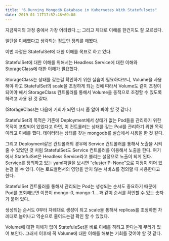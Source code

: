 ```yaml
---
title: "6.Running Mongodb Database in Kubernetes With Statefulsets"
date: 2019-01-11T17:52:48+09:00
---
```


지금까지의 과정 중에서 가장 어려웠다.;;; 그리고 제대로 이해를 한건지도 잘 모르겠다.

일단을 이해했다고 생각되는 정도만 정리를 해봤다.



이번 과정은 StatefulSet에 대한 이해를 목표로 하고 있다.

StatefulSet에 대한 이해를 위해서는 Headless Service에 대한 이해와 StorageClass에 대한 이해가 필요했다.



StorageClass는 상태를 갖는걸 확인하기 위한 실습이 필요하다보니, Volume을 사용해야 하고 StatefulSet의 scale을 조정하게 되는 것에 따라서 Volume도 같이 조정이 되어야 해서 StorageClass 컨트롤러를 통해서 Volume을 동적으로 조정할 수 있도록 하려고 사용 된 것 같다.

(StorageClass는 다음에 기회가 되면 다시 좀 알아 봐야 할 것 같다.)



StatefulSet의 목적은 기존에 Deployment에서 상태가 없는 Pod들을 관리하기 위한 목적이 포함되어 있었다고 하면, 이 컨트롤러는 상태를 갖는 Pod를 관리하기 위한 목적이라고 이해를 했다. 데이터라는 상태를 갖는 mongodb를 실습에서 사용을 한 것 같다.



그리고 Deployment같은 컨트롤러의 경우에 Service 컨트롤러를 통해서 노출을 시켜줄 수 있었던 것 처럼 StatefulSet도 Service 컨트롤러를 이용해서 노출을 한다. 여기에서 StatefulSet은 Headless Service라고 불리는 설정으로 노출이 되게 된다. Service를 정의하고 있는 yaml파일을 보시면 “clusterIP: None”으로 지정이 되어 있는걸 볼 수 있다. 이는 로드밸런서의 영향을 받지 않는 서비스를 정의할 때 사용한다고 한다.



StatefulSet 컨트롤러를 통해서 관리되는 Pod는 생성되는 순서도 중요하기 때문에 Pod를 조회해보면 이름이 mongo-0, mongo-1... 과 같이 순서를 확인할 수 있는 숫자가 붙어 있다.

생성되는 순서도 0부터 차례대로 생성이 되고 scale을 통해서 replicas를 조정하면 차례대로 늘어나고 역순으로 줄어드는걸 확인 할 수 있었다.



Volume에 대한 이해가 없이 StatefuleSet을 바로 이해를 하려고 한다는게 무리가 있어 보인다. 그래서 이후에 꼭 Volume에 대한 이해를 해보는 기회를 갖어야 할 것 같다.

